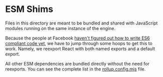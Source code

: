 # ESM Shims

Files in this directory are meant to be bundled and shared with JavaScript modules running on the same instance of the engine.

Because the people at Facebook [haven't figured out how to write ES6 compliant code yet](https://github.com/facebook/react/issues/10021), we have to jump through some hoops to get this to work. Namely, we reexport React with both named exports and a default export.

All other ESM dependencies are bundled directly without the need for reexports. You can see the complete list in the [rollup.config.mjs](../rollup.config.mjs) file.
